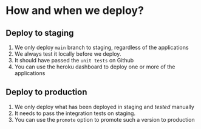 # How and when we deploy?

## Deploy to staging
1. We only deploy `main` branch to staging, regardless of the applications
2. We always test it locally before we deploy. 
3. It should have passed the `unit tests` on Github
4. You can use the heroku dashboard to deploy one or more of the applications

## Deploy to production
1. We only deploy what has been deployed in staging and *tested* manually
2. It needs to pass the integration tests on staging.
3. You can use the `promote` option to promote such a version to production
